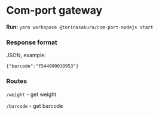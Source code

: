 # Com-port gateway

**Run:** `yarn workspace @torinasakura/com-port-nodejs start`

### Response format

JSON, example:

`{"barcode":"F544900030953"}`

### Routes

`/weight` - get weight

`/barcode` - get barcode
